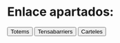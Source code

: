 <!DOCTYPE html>
<html lang="es">
<head>
  <meta charset="UTF-8">
  <meta name="viewport" content="width=device-width, initial-scale=1.0">
  <title>'Stock Branding Vueling'</title>
</head>
<body>
  <h1>Enlace apartados:</h1>
  <button onclick="Totems.md'">Totems</button>
  <button onclick="Tensa.md'">Tensabarriers</button>
  <button onclick="https://github.com/warehouseVY/Tensa-totem/blob/main/Carteleria.md'">Carteles</button>
</body>
</html>
